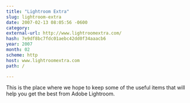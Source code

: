 ```yaml
---
title: "Lightroom Extra"
slug: lightroom-extra
date: 2007-02-13 08:05:56 -0600
category: 
external-url: http://www.lightroomextra.com/
hash: 7e9df8bc7fdc01aebc42dd0f34aaacb6
year: 2007
month: 02
scheme: http
host: www.lightroomextra.com
path: /

---
```


This is the place where we hope to keep some of the useful items that will help you get the best from Adobe Lightroom.
